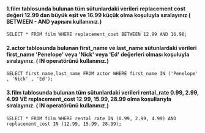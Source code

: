 #### 1.film tablosunda bulunan tüm sütunlardaki verileri replacement cost değeri 12.99 dan büyük eşit ve 16.99 küçük olma koşuluyla sıralayınız ( BETWEEN - AND yapısını kullanınız.)
```SELECT * FROM film WHERE replacement_cost BETWEEN 12.99 AND 16.98;```
<br/>

#### 2.actor tablosunda bulunan first_name ve last_name sütunlardaki verileri first_name 'Penelope' veya 'Nick' veya 'Ed' değerleri olması koşuluyla sıralayınız. ( IN operatörünü kullanınız.)
```SELECT first_name,last_name FROM actor WHERE first_name IN ('Penelope' , 'Nick' , 'Ed');```
<br/>


#### 3.film tablosunda bulunan tüm sütunlardaki verileri rental_rate 0.99, 2.99, 4.99 VE replacement_cost 12.99, 15.99, 28.99 olma koşullarıyla sıralayınız. ( IN operatörünü kullanınız.)
```SELECT * FROM film WHERE rental_rate IN (0.99, 2.99, 4.99) AND replacement_cost IN (12.99, 15.99, 28.99);```


